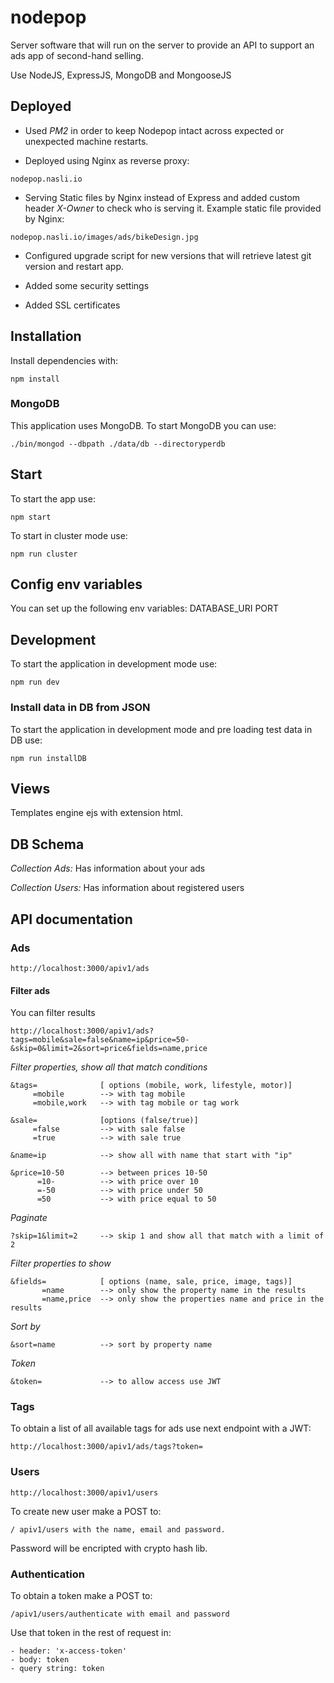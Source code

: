 # nodepop

Server software that will run on the server to provide an API to support an ads app of second-hand selling. 

Use NodeJS, ExpressJS, MongoDB and MongooseJS

## Deployed

- Used *PM2* in order to keep Nodepop intact across expected or unexpected machine restarts.

- Deployed using Nginx as reverse proxy: 
````
nodepop.nasli.io
````

- Serving Static files by Nginx instead of Express and added custom header *X-Owner* to check who is serving it.
Example static file provided by Nginx: 
```
nodepop.nasli.io/images/ads/bikeDesign.jpg
```

- Configured upgrade script for new versions that will retrieve latest git version and restart app.

- Added some security settings

- Added SSL certificates 

## Installation

Install dependencies with:

```shell
npm install
```

### MongoDB

This application uses MongoDB. To start MongoDB you can use:

```shell
./bin/mongod --dbpath ./data/db --directoryperdb
```

## Start

To start the app use:

```shell
npm start
```

To start in cluster mode use:

```shell
npm run cluster
```

## Config env variables

You can set up the following env variables:
DATABASE_URI
PORT

## Development

To start the application in development mode use:

```shell
npm run dev
```

### Install data in DB from JSON

To start the application in development mode and pre loading test data in DB use:
```shell
npm run installDB
```

## Views

Templates engine ejs with extension html.

## DB Schema

*Collection Ads:*  Has information about your ads

*Collection Users:*  Has information about registered users

## API documentation

### Ads
    http://localhost:3000/apiv1/ads

#### Filter ads

You can filter results

    http://localhost:3000/apiv1/ads?tags=mobile&sale=false&name=ip&price=50-&skip=0&limit=2&sort=price&fields=name,price

*Filter properties, show all that match conditions*

    &tags=              [ options (mobile, work, lifestyle, motor)]
         =mobile        --> with tag mobile
         =mobile,work   --> with tag mobile or tag work

    &sale=              [options (false/true)]
         =false         --> with sale false
         =true          --> with sale true

    &name=ip            --> show all with name that start with "ip"

    &price=10-50        --> between prices 10-50
          =10-          --> with price over 10
          =-50          --> with price under 50
          =50           --> with price equal to 50

*Paginate*

    ?skip=1&limit=2     --> skip 1 and show all that match with a limit of 2

*Filter properties to show*

    &fields=            [ options (name, sale, price, image, tags)]
           =name        --> only show the property name in the results
           =name,price  --> only show the properties name and price in the results

*Sort by*

    &sort=name          --> sort by property name

*Token*

    &token=             --> to allow access use JWT

### Tags 

To obtain a list of all available tags for ads use next endpoint with a JWT:

    http://localhost:3000/apiv1/ads/tags?token=
 

### Users
    http://localhost:3000/apiv1/users

To create new user make a POST to: 

    / apiv1/users with the name, email and password. 

Password will be encripted with crypto hash lib.

### Authentication

To obtain a token make a POST to: 

    /apiv1/users/authenticate with email and password

Use that token in the rest of request in:
    
    - header: 'x-access-token'
    - body: token
    - query string: token

